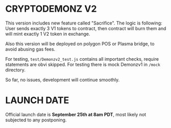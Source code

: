 # CRYPTODEMONZ V2

This version includes new feature called "Sacrifice". The logic is following:
User sends exactly 3 V1 tokens to contract, then contract will burn them and will mint
exactly 1 V2 token in exchange. 

Also this version will be deployed on polygon POS or Plasma bridge, to avoid abusing gas fees.

For testing, `test/Demonzv2_test.js` contains all important checks, require statements are 
obvi skipped. For testing there is mock Demonzv1 in `/mock` directory. 

So far, no issues, development will continue smoothly. 

# LAUNCH DATE

Official launch date is **September 25th at 8am PDT**, most likely not subjected to any postponing.
